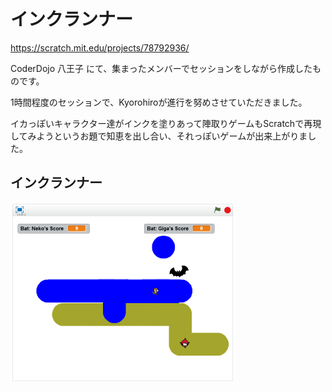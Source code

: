 # インクランナー

https://scratch.mit.edu/projects/78792936/

CoderDojo 八王子 にて、集まったメンバーでセッションをしながら作成したものです。

1時間程度のセッションで、Kyorohiroが進行を努めさせていただきました。

イカっぽいキャラクター達がインクを塗りあって陣取りゲームもScratchで再現してみようというお題で知恵を出し合い、それっぽいゲームが出来上がりました。


## インクランナー
![](about_scratch.png)

